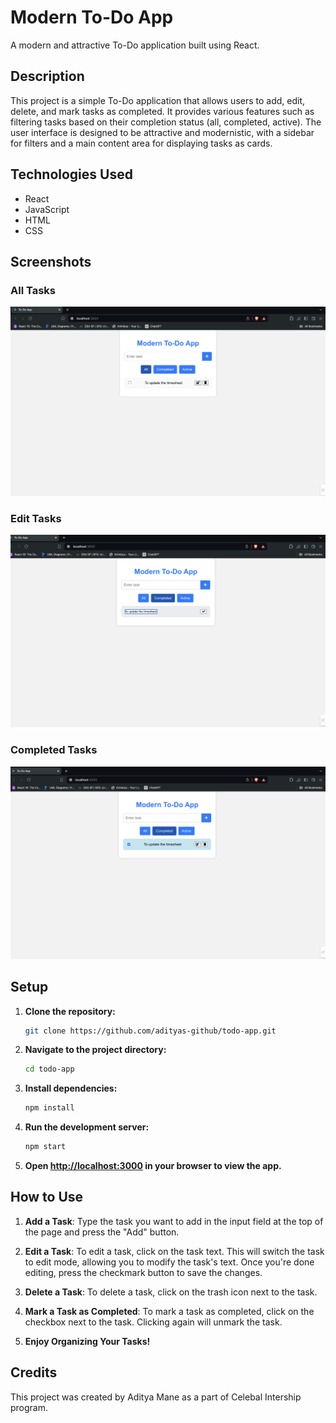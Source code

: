# Modern To-Do App

A modern and attractive To-Do application built using React.

## Description

This project is a simple To-Do application that allows users to add, edit, delete, and mark tasks as completed. It provides various features such as filtering tasks based on their completion status (all, completed, active). The user interface is designed to be attractive and modernistic, with a sidebar for filters and a main content area for displaying tasks as cards.

## Technologies Used

- React
- JavaScript
- HTML
- CSS

## Screenshots

### All Tasks 
![all tasks](./src/assests/images/all_tasks.png)
### Edit Tasks
![Screenshot](./src/assests/images/edit.png)
### Completed Tasks
![Screenshot](./src/assests/images/completed_task.png)

## Setup

1. **Clone the repository:**

   ```bash
   git clone https://github.com/adityas-github/todo-app.git
   ```

2. **Navigate to the project directory:**

   ```bash
   cd todo-app
   ```

3. **Install dependencies:**

   ```bash
   npm install
   ```

4. **Run the development server:**

   ```bash
   npm start
   ```

5. **Open [http://localhost:3000](http://localhost:3000) in your browser to view the app.**

## How to Use

1. **Add a Task**: Type the task you want to add in the input field at the top of the page and press the "Add" button.

2. **Edit a Task**: To edit a task, click on the task text. This will switch the task to edit mode, allowing you to modify the task's text. Once you're done editing, press the checkmark button to save the changes.

3. **Delete a Task**: To delete a task, click on the trash icon next to the task.

4. **Mark a Task as Completed**: To mark a task as completed, click on the checkbox next to the task. Clicking again will unmark the task.
   
5. **Enjoy Organizing Your Tasks!**

## Credits

This project was created by Aditya Mane as a part of Celebal Intership program.
